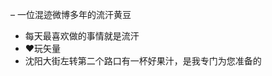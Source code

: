 – 一位混迹微博多年的流汗黄豆
- 每天最喜欢做的事情就是流汗
- ❤️玩矢量
- 沈阳大街左转第二个路口有一杯好果汁，是我专门为您准备的

<!---
laozhangzi/laozhangzi is a ✨ special ✨ repository because its `README.md` (this file) appears on your GitHub profile.
You can click the Preview link to take a look at your changes.
--->
